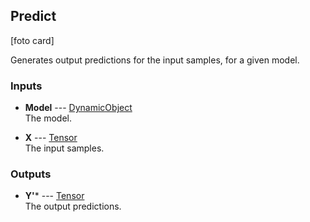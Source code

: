 ## Predict

[foto card]

Generates output predictions for the input samples, for a given model.

### Inputs

* **Model** --- [DynamicObject](types/DynamicObject.html)  
  The model.

* **X** --- [Tensor](types/Tensor.html)  
  The input samples.

### Outputs

* **Y'*** --- [Tensor](types/Tensor.html)  
  The output predictions.
